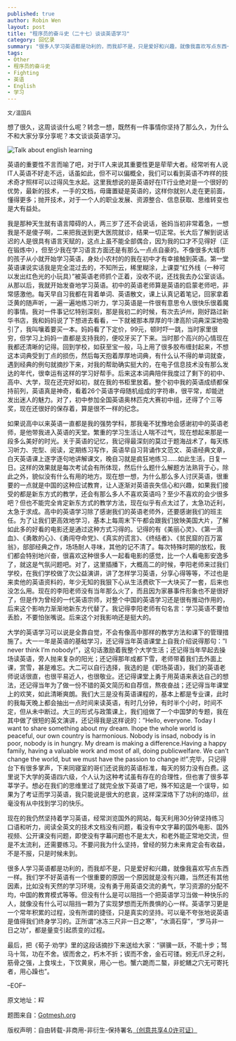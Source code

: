 ```yaml
---
published: true
author: Robin Wen
layout: post
title: "程序员的奋斗史（二十七）谈谈英语学习"
category: 回忆录
summary: "很多人学习英语都是功利的，而我却不是，只是爱好和兴趣，就像我喜欢写点东西一样。我们学不好英语有一个很重要的原因一个原因就是没有兴趣，当然还有其他因素，比如没有天然的学习环境，没有勇于用英语交流的勇气，学习资源的分配不均，中国的教育模式等等。但没有什么是可以阻挡一个把英语学习当做一种快乐的人，就像没有什么可以阻挡一颗为了实现梦想而无所畏惧的心一样。英语学习更是一个常年积累的过程，没有所谓的捷径，只是真实的坚持。可以毫不夸张地说英语是值得我们终身学习的。正所谓“冰冻三尺非一日之寒”，“水滴石穿”，“罗马非一日之功”，都是量变引起质变的过程。"
tags: 
- Other
- 程序员的奋斗史
- Fighting
- 英语
- English
- 学习
---
```


`文/温国兵`

想了很久，这周谈谈什么呢？转念一想，既然有一件事情你坚持了那么久，为什么不和大家分享分享呢？本文谈谈英语学习。

![Talk about english learning](http://i.imgur.com/yXAEDWE.png)

英语的重要性不言而喻了吧，对于IT人来说其重要性更是荦荦大者。经常听有人说IT人英语不好走不远，话虽如此，但不可以偏概全，我们可以看到英语不咋样的技术奇才照样可以过得风生水起。这里我想说的是英语好在IT行业绝对是一个很好的优势，最新的技术，一手的文档，毋庸置疑是英语的，这样你就别人走在更前面，懂得更多；抛开技术，对于一个人的职业发展、资源整合、信息获取、思维转变也是大有益处。

我是那种天生就有语言障碍的人，两三岁了还不会说话，爸妈当初非常着急，一想我是不是傻子啊，二来把我送到更大医院就诊，结果一切正常。长大后了解到说话迟的人是很具有语言天赋的，这点上虽不能全部偶合，因为我的口才不见得好（正在锻炼中），但至少我在学习语言方面还是有那么一点点自豪的。不像很多大城市的孩子从小就开始学习英语，身处小农村的的我在初中才有幸接触到英语。第一堂英语课说实话我是完全混过去的，不知所云，稀里糊涂，上课耍“红外线（一种可以发出红色光的小玩具）”被英语老师抓个正着，没收不说，还找我去办公室谈话。从那以后，我就开始发奋地学习英语。初中的英语老师算是英语的启蒙老师吧，非常感激他。每天早自习我都在背着单词、英语散文，课上认真记着笔记，回家拿着泛黄的随声听，一遍一遍地练习听力，学习英语是一件很有意思令人很快乐很着魔的事情。我对一件事记忆特别深刻，那是我初二的时候，有次去泸州，刚好路过新华书店，我和妈妈说了下想进去看看，一下就被那本厚厚的牛津高阶词典深深地吸引了，我叫嚷着要买一本。妈妈看了下定价，99元，顿时吓一跳，当时家里很穷，但学习上妈妈一直都是支持我的，便咬牙买了下来。当时那个高兴的心情现在我都还清晰的记得。回到学校，如获至宝一般，马上用了很多胶布缠封起来，不想这本词典受到丁点的损伤，然后每天抱着厚厚地词典，有什么认不得的单词就查，遇到经典的例句就摘抄下来，对我的帮助确实挺大的，在电子信息技术没有那么发达的年代，很幸运有这样的学习好帮手。后来这本词典陪伴我度过了剩下的初中、高中、大学，现在还完好如初，就在我的书柜里放着。整个初中我的英语成绩都保持前列，英语真是神奇，看着26个英语字母随机组成的字符串，很平常，却能迸发出迷人的魅力。对了，初中参加全国英语奥林匹克大赛初中组，还得了个三等奖，现在还很好的保存着，算是很不一样的纪念。

如果说高中以来英语一直都是我的强势学科，那我毫不犹豫地会感谢初中的英语老师，是他带我进入英语的天堂。繁重的学习生活让人喘不过气，现在想起来那是一段多么美好的时光。关于英语的记忆，我记得最深刻的莫过于题海战术了，每天练习听力、完型、阅读，定期练习写作，英语早自习背诵作文范文、英语经典文章，白天英语课上逐字逐句地讲解课文，晚自习就是疯狂地练习……如此生活，日复一日。这样的效果就是每次考试会有所体现，然后什么题什么解题方法熟背于心，除此之外，貌似没有什么有用的地方。现在想一想，为什么那么多人讨厌英语，很重要的一点就是中国的这种应试教育，让人逐渐对英语丧失信心和兴趣，如果我们接受的都是新东方式的教学，还会有那么多人不喜欢英语吗？至少不喜欢的会少很多吧？但也不能完全肯定新东方式的教学方法，现在似乎有点太过了，太急功近利，太急于求成。高中的英语学习除了感谢我们的英语老师外，还要感谢我们的班主任。为了让我们更高效地学习，基本上每周末下午都会跟我们放映美国大片，了解如此多的好看的电影还是通过这种方式习得的。记得的有《美丽心灵》、《第一滴血》、《勇敢的心》、《勇闯夺命党》、《真实的谎言》、《终结者》、《贫民窟的百万富翁》，部部经典之作，场场耐人寻味，其他的记不清了。每次特殊时期的放松，我们都会特别地兴奋，很喜欢这种很多人一起看电影的感觉，比一个人看电影安逸多了，就这是气氛问题吧。对了，这里插播下，大概高二的时候，李阳老师来过我们学校，在我们学校做了次公益演讲，讲了怎样学习英语，分享心得等等，不过也是来卖他的英语资料的，年少无知的我狠下心从生活费砍下一大块买了一套，后来也没怎么用。现在的李阳老师没有当年那么火了，而且因为家暴事件形象也不是很好了，但是作为曾经的一代英语宗师，对整个中国的英语学习还是很有推动作用的，后来这个影响力渐渐地新东方代替了。我记得李阳老师有句名言：学习英语不要怕丢脸，不要怕张嘴说。后来这个对我影响还是挺大的。

大学的英语学习可以说是全靠自觉，不会有像高中那样的教学方法和课下的管理措施了。大一一年是英语的基础学习，还记得当年英语课堂上自我介绍说得那句：”I never think I’m nobody!”，这句话激励着我整个大学生活；还记得当年早起去操场读英语，旁人抛来复杂的阳光；还记得那年成都下雪，老师带着我们去外面上课，赏雪，甚是难忘。大二可以自行选择，我选的是《职场英语》，我们的英语老师说话很直，也很平易近人，也很敬业。还记得课堂上勇于用英语来表达自己的想法，还记得当年为了做一份不错的英文简历和自荐信，熬夜奋战；还记得当年课堂上的欢笑，如此清晰爽朗。我们大三是没有英语课程的，基本上都是专业课，此时的我每天晚上都会抽出一点时间来读英语，有时几分钟，有时半个小时，时间不定，但从未中断过。大三的形式与政策课上，我们组做了一个中国梦的专题，我在其中做了很短的英文演讲，还记得我是这样说的：”Hello, everyone. Today I want to share something about my dream. Ihope the whole world is peaceful, our own country is harmonious. Nobody is insad, nobody is in poor, nobody is in hungry. My dream is making a difference.Having a happy family, having a valuable work and most of all, doing publicwelfare. We can’t change the world, but we must have the passion to change it!”.完毕，只记得台下有很多掌声，下来同寝室的哥们还说我的英语标准，每天的努力没有白费。这里说下大学的英语四六级，个人认为这种考试虽有存在的合理性，但也害了很多莘莘学子。想必在我们的思维里过了就完全放下英语了吧，殊不知这是一个误导，如果为了考证而学习英语，我只能说是很大的悲哀，这样深深烙下了功利的烙印，丝毫没有从中找到学习的快乐。

现在的我仍然坚持着学习英语，经常浏览国外的网站，每天利用30分钟坚持练习口语和听力，阅读全英文的技术文档没有问题，看没有中文字幕的国外电影、国外视频、公开课没有问题，即使没有字幕问题也不是太大，和老外能正常地交流，但是不太流利，还需要练习。不要问我为什么坚持，曾经的努力未来肯定会有收益，不是不报，只是时候未到。

很多人学习英语都是功利的，而我却不是，只是爱好和兴趣，就像我喜欢写点东西一样。我们学不好英语有一个很重要的原因一个原因就是没有兴趣，当然还有其他因素，比如没有天然的学习环境，没有勇于用英语交流的勇气，学习资源的分配不均，中国的教育模式等等。但没有什么是可以阻挡一个把英语学习当做一种快乐的人，就像没有什么可以阻挡一颗为了实现梦想而无所畏惧的心一样。英语学习更是一个常年积累的过程，没有所谓的捷径，只是真实的坚持。可以毫不夸张地说英语是值得我们终身学习的。正所谓“冰冻三尺非一日之寒”，“水滴石穿”，“罗马非一日之功”，都是量变引起质变的过程。

最后，把《荀子·劝学》里的这段话摘抄下来送给大家：“骐骥一跃，不能十步；驽马十驾，功在不舍。锲而舍之，朽木不折；锲而不舍，金石可镂。蚓无爪牙之利，筋骨之强，上食埃土，下饮黄泉，用心一也。蟹六跪而二螯，非蛇鳝之穴无可寄托者，用心躁也”。

–EOF–

原文地址：<a href="http://blog.csdn.net/justdb/article/details/9863479" target="_blank"><img src="http://i.imgur.com/BROigUO.jpg" title="程序员的奋斗史（二十七）谈谈英语学习" height="16px" width="16px" border="0" alt="程序员的奋斗史（二十七）谈谈英语学习" /></a>

题图来自：<a href="http://www.gotmesh.org/category/dos-and-donts/" target="_blank">Gotmesh.org</a>

版权声明：自由转载-非商用-非衍生-保持署名<a href="http://creativecommons.org/licenses/by-nc-nd/4.0/deed.zh" target="_blank">（创意共享4.0许可证）</a>
